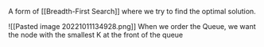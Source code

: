 A form of [[Breadth-First Search]] where we try to find the optimal solution.

![[Pasted image 20221011134928.png]]
When we order the Queue, we want the node with the smallest K at the front of the queue